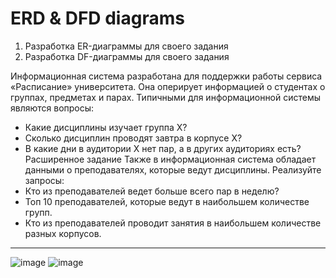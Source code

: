 # ERD & DFD diagrams

1. Разработка ER-диаграммы для своего задания
2. Разработка DF-диаграммы для своего задания


Информационная система разработана для поддержки работы
сервиса «Расписание» университета. Она оперирует информацией
о студентах о группах, предметах и парах.
Типичными для информационной системы являются вопросы:
+ Какие дисциплины изучает группа Х?
+ Сколько дисциплин проводят завтра в корпусе Х?
+ В какие дни в аудитории Х нет пар, а в других аудиториях есть?
Расширенное задание
Также в информационная система обладает данными о
преподавателях, которые ведут дисциплины.
Реализуйте запросы:
+ Кто из преподавателей ведет больше всего пар в неделю?
+ Топ 10 преподавателей, которые ведут в наибольшем
количестве групп.
+ Кто из преподавателей проводит занятия в наибольшем
количестве разных корпусов.

-----

![image](https://github.com/Lszoa/Databases-and-information-systems/assets/115508876/a83c0c5e-fe71-4406-afd9-2a15014435e7)
![image](https://github.com/Lszoa/Databases-and-information-systems/assets/115508876/841fbc52-cd52-4e8e-9a15-8a41aec9de53)

